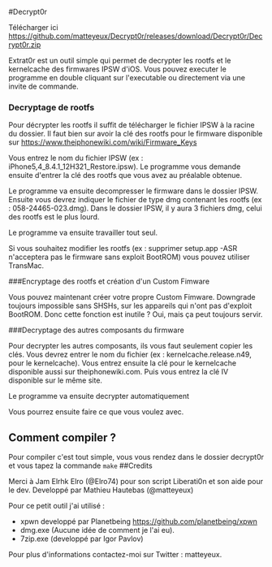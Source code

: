 #Decrypt0r

Télécharger ici https://github.com/matteyeux/Decrypt0r/releases/download/Decrypt0r/Decrypt0r.zip


Extrat0r est un outil simple qui permet de decrypter les rootfs et le kernelcache des firmwares IPSW d'iOS.
Vous pouvez executer le programme en double cliquant sur l'executable ou directement via une invite de commande.

### Decryptage de rootfs

Pour décrypter les rootfs il suffit de télécharger le fichier IPSW à la racine du dossier.
Il faut bien sur avoir la clé des rootfs pour le firmware disponible sur 
https://www.theiphonewiki.com/wiki/Firmware_Keys

Vous entrez le nom du fichier IPSW (ex : iPhone5,4_8.4.1_12H321_Restore.ipsw).
Le programme vous demande ensuite d'entrer la clé des rootfs que vous avez au préalable obtenue.

Le programme va ensuite decompresser le firmware dans le dossier IPSW.
Ensuite vous devrez indiquer le fichier de type dmg contenant les rootfs (ex : 058-24465-023.dmg).
Dans le dossier IPSW, il y aura 3 fichiers dmg, celui des rootfs est le plus lourd.

Le programme va ensuite travailler tout seul.

Si vous souhaitez modifier les rootfs (ex : supprimer setup.app -ASR n'acceptera pas le firmware sans exploit BootROM) vous pouvez utiliser TransMac.

###Encryptage des rootfs et création d'un Custom Fimware

Vous pouvez maintenant créer votre propre Custom Fimware.
Downgrade toujours impossible sans SHSHs, sur les appareils qui n'ont pas d'exploit BootROM.
Donc cette fonction est inutile ? 
Oui, mais ça peut toujours servir.

###Decryptage des autres composants du firmware

Pour decrypter les autres composants, ils vous faut seulement copier les clés.
Vous devrez entrer le nom du fichier (ex : kernelcache.release.n49, pour le kernelcache).
Vous entrez ensuite la clé pour le kernelcache disponible aussi sur theiphonewiki.com.
Puis vous entrez la clé IV disponible sur le même site.

Le programme va ensuite decrypter automatiquement

Vous pourrez ensuite faire ce que vous voulez avec.

## Comment compiler ?

Pour compiler c'est tout simple, vous vous rendez dans le dossier decrypt0r et vous tapez la commande `make`
##Credits

Merci à Jam Elrhk Elro (@Elro74) pour son script Liberati0n et son aide pour le dev.
Developpé par Mathieu Hautebas (@matteyeux)

Pour ce petit outil j'ai utilisé :

- xpwn developpé par Planetbeing https://github.com/planetbeing/xpwn
- dmg.exe (Aucune idée de comment je l'ai eu).
- 7zip.exe (developpé par Igor Pavlov)

Pour plus d'informations contactez-moi sur Twitter : matteyeux.
